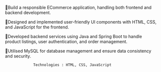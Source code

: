 🚀Build  a responsible ECommerce application, handling both frontend and backend development.

🚀Designed and implemented user-friendly UI  components with HTML, CSS, and JavaScript for the frontend.

🚀Developed backend services using Java and Spring Boot to handle product listings, user authentication, and order management.

🚀Utilised MySQL for database management and ensure data consistency and security.

                 Technologies : HTML, CSS, JavaScript
